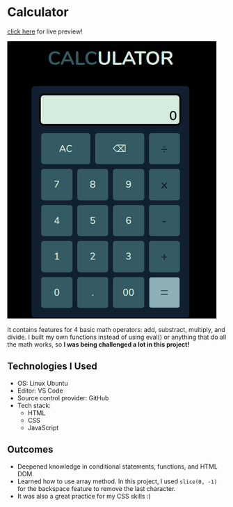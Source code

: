 # Calculator

[click here](https://lemonice888.github.io/calculator) for live preview!

![preview](images/calscreen.png)

It contains features for 4 basic math operators: add, substract, multiply, and divide. I built my own functions instead of using eval() or anything that do all the math works, so **I was being challenged a lot in this project!**

## Technologies I Used
* OS: Linux Ubuntu
* Editor: VS Code
* Source control provider: GitHub
* Tech stack:
    * HTML
    * CSS
    * JavaScript

## Outcomes
* Deepened knowledge in conditional statements, functions, and HTML DOM.
* Learned how to use array method. In this project, I used `slice(0, -1)` for the backspace feature to remove the last character.
* It was also a great practice for my CSS skills :)
